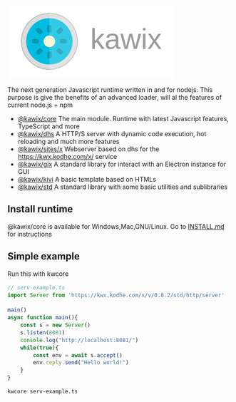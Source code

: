 ![logo](./icons/icon-text.png)


The next generation Javascript runtime written in and for nodejs.
This purpose is give the benefits of an advanced loader, will al the features of current node.js + npm


* [@kawix/core](./core) The main module. Runtime with latest Javascript features, TypeScript and more
* [@kawix/dhs](./dhs) A HTTP/S server with dynamic code execution, hot reloading and much more features
* [@kawix/sites/x](./sites/x) Webserver based on dhs for the https://kwx.kodhe.com/x/ service
* [@kawix/gix](./gix) A standard library for interact with an Electron instance for GUI
* [@kawix/kivi](./kivi) A basic template based on HTMLs
* [@kawix/std](./std) A standard library with some basic utilities and sublibraries



## Install runtime

@kawix/core is available for Windows,Mac,GNU/Linux. Go to [INSTALL.md](./core/INSTALL.md) for instructions


## Simple example

Run this with kwcore

```typescript
// serv-example.ts
import Server from 'https://kwx.kodhe.com/x/v/0.8.2/std/http/server'

main()
async function main(){
    const s = new Server()
    s.listen(8081)
    console.log("http://localhost:8081/")
    while(true){
        const env = await s.accept()
        env.reply.send("Hello world!")
    }
}
```


```bash
kwcore serv-example.ts
```
